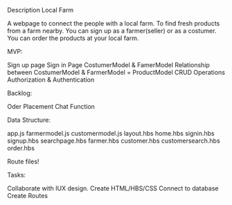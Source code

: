 Description Local Farm

A webpage to connect the people with a local farm. To find fresh products from a farm nearby.
You can sign up as a farmer(seller) or as a costumer. 
You can order the products at your local farm.

MVP:

Sign up page
Sign in Page
CostumerModel & FamerModel 
Relationship between CostumerModel & FarmerModel = ProductModel
CRUD Operations
Authorization & Authentication

Backlog:

Oder Placement
Chat Function

Data Structure:

app.js
farmermodel.js 
customermodel.js
layout.hbs
home.hbs
signin.hbs
signup.hbs
searchpage.hbs
farmer.hbs
customer.hbs
customersearch.hbs
order.hbs

Route files!

Tasks:

Collaborate with IUX design.
Create HTML/HBS/CSS
Connect to database
Create Routes







